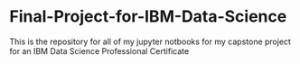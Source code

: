 # Final-Project-for-IBM-Data-Science

This is the repository for all of my jupyter notbooks for my capstone project for an IBM Data Science Professional Certificate
